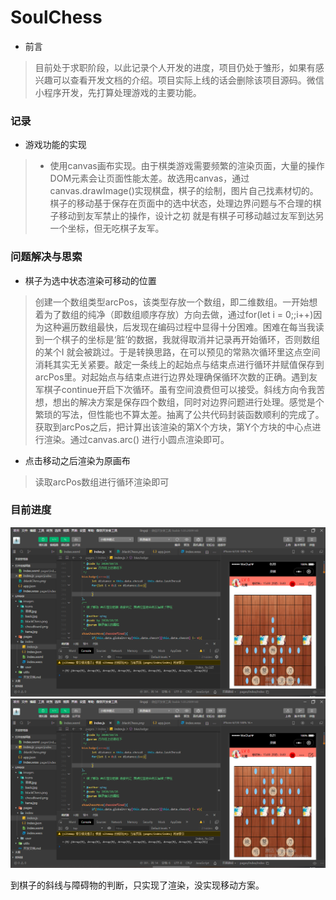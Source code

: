 # SoulChess
- 前言
> 目前处于求职阶段，以此记录个人开发的进度，项目仍处于雏形，如果有感兴趣可以查看开发文档的介绍。项目实际上线的话会删除该项目源码。微信小程序开发，先打算处理游戏的主要功能。
### 记录
- 游戏功能的实现
> - 使用canvas画布实现。由于棋类游戏需要频繁的渲染页面，大量的操作DOM元素会让页面性能太差。故选用canvas，通过canvas.drawImage()实现棋盘，棋子的绘制，图片自己找素材切的。棋子的移动基于保存在页面中的选中状态，处理边界问题与不合理的棋子移动到友军禁止的操作，设计之初 就是有棋子可移动越过友军到达另一个坐标，但无吃棋子友军。 

### 问题解决与思索
- 棋子为选中状态渲染可移动的位置
> 创建一个数组类型arcPos，该类型存放一个数组，即二维数组。一开始想着为了数组的纯净（即数组顺序存放）方向去做，通过for(let i = 0;;i++)因为这种遍历数组最快，后发现在编码过程中显得十分困难。困难在每当我读到一个棋子的坐标是‘脏’的数据，我就得取消并记录再开始循环，否则数组的某个I 就会被跳过。于是转换思路，在可以预见的常熟次循环里这点空间消耗其实无关紧要。敲定一条线上的起始点与结束点进行循环并赋值保存到arcPos里。对起始点与结束点进行边界处理确保循环次数的正确。遇到友军棋子continue开启下次循环。虽有空间浪费但可以接受。斜线方向令我苦想，想出的解决方案是保存四个数组，同时对边界问题进行处理。感觉是个繁琐的写法，但性能也不算太差。抽离了公共代码封装函数顺利的完成了。
  获取到arcPos之后，把计算出该渲染的第X个方块，第Y个方块的中心点进行渲染。通过canvas.arc() 进行小圆点渲染即可。
- 点击移动之后渲染为原画布
> 读取arcPos数组进行循环渲染即可

### 目前进度
![cur1](https://raw.githubusercontent.com/BoringQing/SoulChess/main/1.png)
![cur2](https://raw.githubusercontent.com/BoringQing/SoulChess/main/2.png)

到棋子的斜线与障碍物的判断，只实现了渲染，没实现移动方案。
